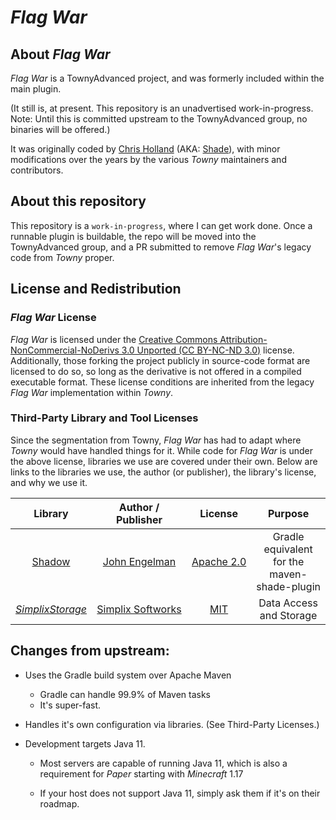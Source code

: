 # _Flag&nbsp;War_

## About _Flag&nbsp;War_

_Flag&nbsp;War_ is a TownyAdvanced project, and was formerly included within the main plugin.

(It still is, at present. This repository is an unadvertised work-in-progress. Note: Until this is
committed upstream to the TownyAdvanced group, no binaries will be offered.)

It was originally coded by [Chris Holland](https://github.com/Zren)
(AKA: [Shade](https://bukkit.org/members/shade.526/)),
with minor modifications over the years by the various _Towny_ maintainers and contributors.

## About this repository

This repository is a `work-in-progress`, where I can get work done. Once a runnable plugin is
buildable, the repo will be moved into the TownyAdvanced group, and a PR submitted to remove
_Flag&nbsp;War_'s legacy code from _Towny_ proper.

## License and Redistribution

### _Flag&nbsp;War_ License

_Flag&nbsp;War_ is licensed under the [Creative Commons Attribution-NonCommercial-NoDerivs 3.0 Unported (CC BY-NC-ND 3.0)](https://creativecommons.org/licenses/by-nc-nd/3.0/legalcode) license.
Additionally, those forking the project publicly in source-code format are licensed to do so, so
long as the derivative is not offered in a compiled executable format.
These license conditions are inherited from the legacy _Flag&nbsp;War_ implementation within
_Towny_.

### Third-Party Library and Tool Licenses

Since the segmentation from Towny, _Flag&nbsp;War_ has had to adapt where _Towny_ would have handled things
for it. While code for _Flag&nbsp;War_ is under the above license, libraries we use are covered under their
own. Below are links to the libraries we use, the author (or publisher), the library's license, and
why we use it.

|Library|Author / Publisher|License|Purpose|
|:---:|:---:|:---:|:---:|
|[Shadow](https://github.com/johnrengelman/shadow) | [John&nbsp;Engelman](https://github.com/johnrengelman) | [Apache&nbsp;2.0](https://github.com/johnrengelman/shadow/blob/master/LICENSE) | Gradle equivalent for the maven-shade-plugin |
|[_SimplixStorage_](https://github.com/Simplix-Softworks/SimplixStorage)|[Simplix&nbsp;Softworks](https://simplixsoft.com/)|[MIT](https://github.com/Simplix-Softworks/SimplixStorage/blob/master/LICENSE)| Data Access and Storage |

## Changes from upstream:
- Uses the Gradle build system over Apache Maven
  - Gradle can handle 99.9% of Maven tasks
  - It's super-fast.
  
- Handles it's own configuration via libraries. (See Third-Party Licenses.)

- Development targets Java 11.
  - Most servers are capable of running Java 11, which is also a requirement for _Paper_ starting
    with _Minecraft_ 1.17
    
  - If your host does not support Java 11, simply ask them if it's on their roadmap.
